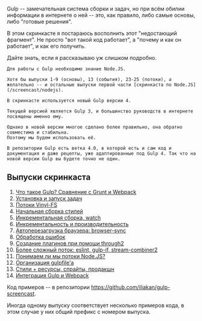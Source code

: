 
Gulp -- замечательная система сборки и задач, 
но при всём обилии информации в интернете о ней -- это, как правило, либо самые основы, либо "готовые решения".

В этом скринкасте я постараюсь восполнить этот "недостающий фрагмент". Не просто "вот такой код работает", а "почему и как он работает", и как его получить.

Дайте знать, если я рассказываю уж слишком подробно.
  
  
```warn header="Node.JS"
Для работы с Gulp необходимо знание Node.JS.

Хотя бы выпуски 1-9 (основы), 13 (события), 23-25 (потоки), а желательно -- и остальные выпуски первой части [скринкаста по Node.JS](/screencast/nodejs).
```

```smart header="Gulp 4"
В скринкасте используется новый Gulp версии 4. 

Текущей версией является Gulp 3, и большинство руководств в интернете посвящены именно ему.

Однако в новой версии многое сделано более правильно, она обратно совместима и стабильна. 
Поэтому мы будем использовать её. 

В репозитории Gulp есть ветка 4.0, в которой есть и сам код и документация и даже рецепты, уже адаптированные под Gulp 4. Так что на новой версии Gulp вы будете точно не один.
```

## Выпуски скринкаста

  
<div class="lessons-list lessons-list_screencast">
<ol class="lessons-list__lessons">
<li class="lessons-list__lesson" data-mnemo="01-what-is-gulp"><a href="#" data-video-id="uPk6lQoTThE">Что такое Gulp? Сравнение с Grunt и Webpack</a></li>
<li class="lessons-list__lesson" data-mnemo="02-basics"><a href="#" data-video-id="xptUdO3GuG8">Установка и запуск задач</a></li>
<li class="lessons-list__lesson" data-mnemo="03-vinyl"><a href="#" data-video-id="NBdKplKl_3Q">Потоки Vinyl-FS</a></li>
<li class="lessons-list__lesson" data-mnemo="04-stylus"><a href="#" data-video-id="_BFWG82mMkw">Начальная сборка стилей</a></li>
<li class="lessons-list__lesson" data-mnemo="05-watch"><a href="#" data-video-id="jocvHauHcA4">Инкрементальная сборка, watch</a></li>
<li class="lessons-list__lesson" data-mnemo="06-watch-perf"><a href="#" data-video-id="uYZPNrT-e-8">Инкрементальность и производительность</a></li>
<li class="lessons-list__lesson" data-mnemo="07-browsersync"><a href="#" data-video-id="oiMJNIG-yvg">Автоперезагрузка браузера: browser-sync</a></li>
<li class="lessons-list__lesson" data-mnemo="08-errors"><a href="#" data-video-id="otkXzef2wQY">Обработка ошибок</a></li>
<li class="lessons-list__lesson" data-mnemo="09-plugins-through2"><a href="#" data-video-id="Ijg9I1CY7Ok">Создание плагинов при помощи through2</a></li>
<li class="lessons-list__lesson" data-mnemo="10-plugins-eslint"><a href="#" data-video-id="pjdrg6n5puU">Более сложный поток: eslint, gulp-if, stream-combiner2</a></li>
<li class="lessons-list__lesson" data-mnemo="11-plugins-streams"><a href="#" data-video-id="5aJB4vJlHBs">Понимаем ли мы потоки Node.JS?</a></li>
<li class="lessons-list__lesson" data-mnemo="12-ogranize"><a href="#" data-video-id="Qc6go3cNuRk">Организация gulpfile'а</a></li>
<li class="lessons-list__lesson" data-mnemo="13-more-styles"><a href="#" data-video-id="VqYAitDKbpo">Стили + ресурсы, спрайты, продакшн</a></li>
<li class="lessons-list__lesson" data-mnemo="14-webpack"><a href="#" data-video-id="ohWOWqskHWU">Интеграция Gulp и Webpack</a></li>
</ol>
</div>
 
Код примеров -- в репозитории <https://github.com/iliakan/gulp-screencast>.

Иногда одному выпуску соответствует несколько примеров кода, в этом случае у них общий префикс с номером выпуска.
 


